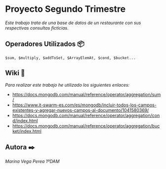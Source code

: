 # Proyecto Segundo Trimestre
_Este trabajo trata de una base de datos de un restaurante con sus respectivas consultas ficticias._

## Operadores Utilizados 📦
```
$sum, $multiply, $addToSet, $ArrayElemAt, $cond, $bucket...
```

## Wiki 📖
_Para realizar este trabajo he utilizado los siguientes enlaces:_
* https://docs.mongodb.com/manual/reference/operator/aggregation/sum/
* https://www.it-swarm-es.com/es/mongodb/incluir-todos-los-campos-existentes-y-agregar-nuevos-campos-al-documento/1041580369/
* https://docs.mongodb.com/manual/reference/operator/aggregation/cond/index.html
* https://docs.mongodb.com/manual/reference/operator/aggregation/bucket/index.html

## Autora ✒️
*Marina Vega Perea 1ºDAM*
